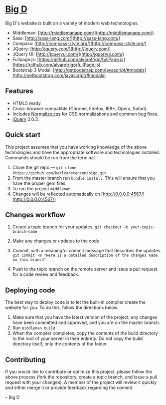 # [Big D](http://bigdbarbecue.com)

Big D's website is built on a variety of modern web technologies.

* Middleman: [http://middlemanapp.com/](http://middlemanapp.com/)
* Sass: [http://sass-lang.com/](http://sass-lang.com/)
* Compass: [http://compass-style.org/](http://compass-style.org/)
* JQuery: [http://jquery.com/](http://jquery.com/)
* JQuery UI: [http://jqueryui.com/](http://jqueryui.com/)
* Fullpage.js: [https://github.com/alvarotrigo/fullPage.js](https://github.com/alvarotrigo/fullPage.js)
* Bootstrap 3 Modal: [http://getbootstrap.com/javascript/#modals](http://getbootstrap.com/javascript/#modals)

## Features

* HTML5 ready.
* Cross-browser compatible (Chrome, Firefox, IE8+, Opera, Safari).
* Includes [Normalize.css](http://necolas.github.com/normalize.css/) for CSS
  normalizations and common bug fixes.
* [jQuery](http://jquery.com/) 2.0.3.

## Quick start

This project assumes that you have working knowledge of the above technologies and have the appropriate software and technologies installed. Commands should be run from the terminal.

1. Clone the git repo — `git clone https://github.com/karlcarstensen/bigd.git`.
2. From the master branch run `bundle install`. This will ensure that you have the proper gem files.
3. To run the project `middleman`
4. Changes will be reflected automatically on [http://0.0.0.0:4567/](http://0.0.0.0:4567/)

## Changes workflow

1. Create a topic branch for your updates.
`git checkout -b your-topic-branch-name`

2. Make any changes or updates to the code.

3. Commit, with a meaningful commit message that describes the updates.
`git commit -m "Here is a detailed description of the changes made on this branch"`

4. Push to the topic branch on the remote server and issue a pull request for a code review and feedback.

## Deploying code

The best way to deploy code is to let the built-in compiler create the website for you. To do this, follow the directions below.

1. Make sure that you have the latest version of the project, any changes have been committed and approved, and you are on the master branch.
2. Run `middleman build`
3. When the compiler completes, copy the contents of the build directory to the root of your server in their entirety. Do not copy the build directory itself, only the contents of the folder.

## Contributing

If you would like to contribute or optimize this project, please follow the above process (fork the repository, create a topic branch, and issue a pull request with your changes). A member of the project will review it quickly and either merge it or provide feedback regarding the commit.

– Big D
